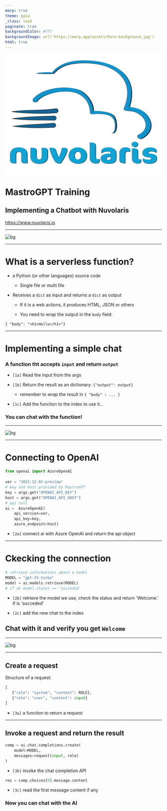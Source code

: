 ```yaml
---
marp: true
theme: gaia
_class: lead
paginate: true
backgroundColor: #fff
backgroundImage: url('https://marp.app/assets/hero-background.jpg')
html: true
---
```


![bg left:40% 80%](./logo-full-transparent.png)

# **MastroGPT Training**
## Implementing a Chatbot with Nuvolaris


https://www.nuvolaris.io

---

![bg](https://fakeimg.pl/350x200/ff0000,0/000?text=Serverless+Functions&retina=1)

---

# What is a serverless function?

- a Python (or other languages) source code

  - Single file or multi file

- Receives a `dict` as input and returns a `dict` as output

    - If it is a web actions, it produces HTML, JSON or others

    - You need to wrap the output in the `body` field:

```
{ "body": "<h1>Hello</h1>"}
```

--- 
# Implementing a simple chat

### A function tht accepts `input` and return `output`

- `[1a]` Read the input  from the args

- `[1b]` Return the result as an dictionary: `{"output": output}`

  - remember to wrap the result in `{ "body" : ... }`

- `[1c]` Add the function to the index to use it...

### You can chat with the function!

---

![bg](https://fakeimg.pl/350x200/ff0000,0/000?text=Using+OpenAI&retina=1)

---
# Connecting to OpenAI

```python
from openai import AzureOpenAI
 
ver = "2023-12-01-preview"
# key and host provided by MastroGPT
key = args.get("OPENAI_API_KEY")
host = args.get("OPENAI_API_HOST")
# api call
ai =  AzureOpenAI(
    api_version=ver, 
    api_key=key, 
    azure_endpoint=host)
```

- `[2a]` connect ai with Azure OpenAI and return the api object


---
# Ckecking the connection

```python
# retrieve informations about a model
MODEL = "gpt-35-turbo"
model = ai.models.retrieve(MODEL)
# if ok model.status == 'succeded'
```

- `[2b]` retrieve the model we use, check the status  and return 'Welcome.' if is 'succeded'

- `[2c]` add the new chat to the indes

## Chat with it and verify you get `Welcome`
---

![bg](https://fakeimg.pl/350x200/ff0000,0/000?text=Chat+with+GPT&retina=1)

---
## Create a request

Structure of a request:

```python
[
   {"role": "system", "content": ROLE},
   {"role": "user", "content": input}
] 
```

- `[3a]` a function to return a request

---

## Invoke a request and return the result

```python
comp = ai.chat.completions.create(
    model=MODEL, 
    messages=request(input, role)
)
```
- `[3b]` invoke the chat completion API

```python
res = comp.choices[0].message.content
```

 - `[3c]` read the first message content if any

### Now you can chat with the AI